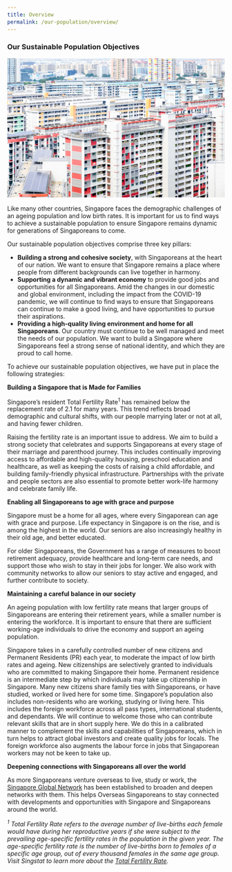 ```yaml
---
title: Overview
permalink: /our-population/overview/
---
```

### Our Sustainable Population Objectives

![Public housing in Singapore, image by iStock](/images/stock-image-10.jpg)

Like many other countries, Singapore faces the demographic challenges of an ageing population and low birth rates. It is important for us to find ways to achieve a sustainable population to ensure Singapore remains dynamic for generations of Singaporeans to come. 

Our sustainable population objectives comprise three key pillars:

* **Building a strong and cohesive society**, with Singaporeans at the heart of our nation. We want to ensure that Singapore remains a place where people from different backgrounds can live together in harmony.
* **Supporting a dynamic and vibrant economy** to provide good jobs and opportunities for all Singaporeans. Amid the changes in our domestic and global environment, including the impact from the COVID-19 pandemic, we will continue to find ways to ensure that Singaporeans can continue to make a good living, and have opportunities to pursue their aspirations.  
* **Providing a high-quality living environment and home for all Singaporeans**. Our country must continue to be well managed and meet the needs of our population. We want to build a Singapore where Singaporeans feel a strong sense of national identity, and which they are proud to call home.  

To achieve our sustainable population objectives, we have put in place the following strategies:

**Building a Singapore that is Made for Families**

Singapore’s resident Total Fertility Rate<sup>1</sup> has remained below the replacement rate of 2.1 for many years. This trend reflects broad demographic and cultural shifts, with our people marrying later or not at all, and having fewer children.

Raising the fertility rate is an important issue to address. We aim to build a strong society that celebrates and supports Singaporeans at every stage of their marriage and parenthood journey. This includes continually improving access to affordable and high-quality housing, preschool education and healthcare, as well as keeping the costs of raising a child affordable, and building family-friendly physical infrastructure. Partnerships with the private and people sectors are also essential to promote better work-life harmony and celebrate family life. 

**Enabling all Singaporeans to age with grace and purpose**

Singapore must be a home for all ages, where every Singaporean can age with grace and purpose. Life expectancy in Singapore is on the rise, and is among the highest in the world. Our seniors are also increasingly healthy in their old age, and better educated.

For older Singaporeans, the Government has a range of measures to boost retirement adequacy, provide healthcare and long-term care needs, and support those who wish to stay in their jobs for longer. We also work with community networks to allow our seniors to stay active and engaged, and further contribute to society.

**Maintaining a careful balance in our society**

An ageing population with low fertility rate means that larger groups of Singaporeans are entering their retirement years, while a smaller number is entering the workforce. It is important to ensure that there are sufficient working-age individuals to drive the economy and support an ageing population.

Singapore takes in a carefully controlled number of new citizens and Permanent Residents (PR) each year, to moderate the impact of low birth rates and ageing. New citizenships are selectively granted to individuals who are committed to making Singapore their home. Permanent residence is an intermediate step by which individuals may take up citizenship in Singapore. Many new citizens share family ties with Singaporeans, or have studied, worked or lived here for some time. Singapore’s population also includes non-residents who are working, studying or living here. This includes the foreign workforce across all pass types, international students, and dependants. We will continue to welcome those who can contribute relevant skills that are in short supply here. We do this in a calibrated manner to complement the skills and capabilities of Singaporeans, which in turn helps to attract global investors and create quality jobs for locals.  The foreign workforce also augments the labour force in jobs that Singaporean workers may not be keen to take up.

**Deepening connections with Singaporeans all over the world**

As more Singaporeans venture overseas to live, study or work, the [Singapore Global Network](https://singaporeglobalnetwork.gov.sg/) has been established to broaden and deepen networks with them. This helps Overseas Singaporeans to stay connected with developments and opportunities with Singapore and Singaporeans around the world. 


_<sup>1</sup> Total Fertility Rate refers to the average number of live-births each female would have during her reproductive years if she were subject to the prevailing age-specific fertility rates in the population in the given year. The age-specific fertility rate is the number of live-births born to females of a specific age group, out of every thousand females in the same age group. Visit Singstat to learn more about the [Total Fertility Rate](https://www.singstat.gov.sg/modules/infographics/total-fertility-rate)._